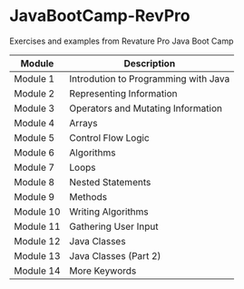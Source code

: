 # JavaBootCamp-RevPro
Exercises and examples from Revature Pro Java Boot Camp


| Module    | Description                           |
|---        |---                                    |
| Module 1  | Introdution to Programming with Java  |
| Module 2  | Representing Information              |
| Module 3  | Operators and Mutating Information    |
| Module 4  | Arrays                                |
| Module 5  | Control Flow Logic                    |
| Module 6  | Algorithms                            |
| Module 7  | Loops                                 |
| Module 8  | Nested Statements                     |
| Module 9  | Methods                               |
| Module 10 | Writing Algorithms                    |
| Module 11 | Gathering User Input                  |
| Module 12 | Java Classes                          |
| Module 13 | Java Classes (Part 2)                 |
| Module 14 | More Keywords                         |
